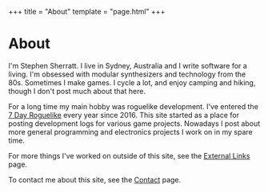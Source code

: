 +++
title = "About"
template = "page.html"
+++

# About

I'm Stephen Sherratt. I live in Sydney, Australia and I write software
for a living. I'm obsessed with modular synthesizers and technology from the 80s. Sometimes I make games. I cycle a lot, and enjoy camping and hiking, though I don't post much about that here.

For a long time my main hobby was roguelike development. I've entered
the [7 Day Roguelike](https://7drl.com/) every year since 2016. This
site started as a place for posting development logs for various game
projects. Nowadays I post about more general programming and
electronics projects I work on in my spare time.

For more things I've worked on outside of this site, see the [External Links](/external) page.

To contact me about this site, see the [Contact](/contact) page.
